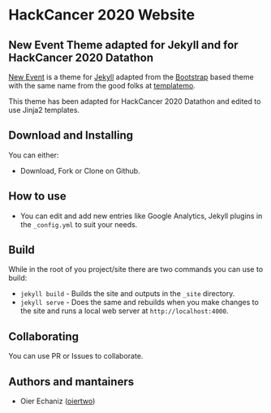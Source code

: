 # HackCancer 2020 Website 
## New Event Theme adapted for Jekyll and for HackCancer 2020 Datathon

[New Event](https://templatemo.com/tm-486-new-event) is a theme for [Jekyll](https://jekyllrb.com) adapted from the [Bootstrap](https://getbootstrap.com/) based theme with the same name from the good folks at [templatemo](http://templatemo.com/).

This theme has been adapted for HackCancer 2020 Datathon and edited to use Jinja2 templates.

## Download and Installing
You can either:
* Download, Fork or Clone on Github.

## How to use
* You can edit and add new entries like Google Analytics, Jekyll plugins in the ```_config.yml``` to suit your needs.

## Build
While in the root of you project/site there are two commands you can use to build:
* ```jekyll build``` - Builds the site and outputs in the ```_site``` directory.
* ```jekyll serve``` - Does the same and rebuilds when you make changes to the site and runs a local web server at ```http://localhost:4000```.

## Collaborating
You can use PR or Issues to collaborate.

## Authors and mantainers

* Oier Echaniz ([oiertwo](https://github.com/oiertwo))
